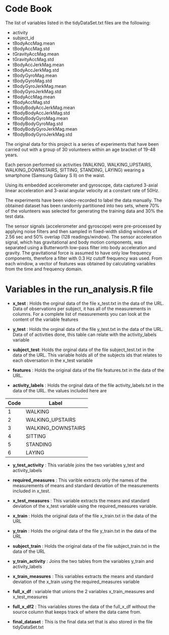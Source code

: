 # Code Book


The list of variables listed in the tidyDataSet.txt files are the following:
* activity   
* subject_id
* tBodyAccMag.mean
* tBodyAccMag.std
* tGravityAccMag.mean
* tGravityAccMag.std
* tBodyAccJerkMag.mean
* tBodyAccJerkMag.std
* tBodyGyroMag.mean
* tBodyGyroMag.std
* tBodyGyroJerkMag.mean
* tBodyGyroJerkMag.std
* fBodyAccMag.mean
* fBodyAccMag.std
* fBodyBodyAccJerkMag.mean
* fBodyBodyAccJerkMag.std
* fBodyBodyGyroMag.mean
* fBodyBodyGyroMag.std
* fBodyBodyGyroJerkMag.mean
* fBodyBodyGyroJerkMag.std


The original data for this project is a series of experiments that have been carried out with a group of 30 volunteers within an age bracket of 19-48 years. 

Each person performed six activities (WALKING, WALKING_UPSTAIRS, WALKING_DOWNSTAIRS, SITTING, STANDING, LAYING) wearing a smartphone (Samsung Galaxy S II) on the waist. 

Using its embedded accelerometer and gyroscope, data captured 3-axial linear acceleration and 3-axial angular velocity at a constant rate of 50Hz. 

The experiments have been video-recorded to label the data manually. The obtained dataset has been randomly partitioned into two sets, where 70% of the volunteers was selected for generating the training data and 30% the test data. 

The sensor signals (accelerometer and gyroscope) were pre-processed by applying noise filters and then sampled in fixed-width sliding windows of 2.56 sec and 50% overlap (128 readings/window). The sensor acceleration signal, which has gravitational and body motion components, was separated using a Butterworth low-pass filter into body acceleration and gravity. The gravitational force is assumed to have only low frequency components, therefore a filter with 0.3 Hz cutoff frequency was used. From each window, a vector of features was obtained by calculating variables from the time and frequency domain.



# Variables in the run_analysis.R file

* **x_test** : Holds the orginal data of the file x_test.txt in the data of the URL. Data of observations per subject, it has all of the measurements in columns. For a complete list of measurements you can look at the content of the variable features

* **y_test** : Holds the orginal data of the file y_test.txt in the data of the URL. Data of of activities done, this table can relate with the activity_labels variable
 
* **subject_test**: Holds the orginal data of the file subject_test.txt in the data of the URL. This variable holds all of the subjects ids that relates to each obversation in the x_test variable

* **features** : Holds the original data of the file features.txt in the data of the URL.

* **activity_labels** : Holds the orginal data of the file activity_labels.txt in the data of the URL.
the values included here are

Code | Label
---- | -----
1 | WALKING
2 | WALKING_UPSTAIRS
3 | WALKING_DOWNSTAIRS
4 | SITTING
5 | STANDING
6 | LAYING

* **y_test_activity** : This variable joins the two variables y_test and activity_labels

* **required_measures** : This varible extracts only the names of the measurements of  means and standard deviation of the measurements included in x_test.

* **x_test_measures** : This variable extracts the means and standard deviation of the x_test variable using the required_measures variable.

* **x_train** : Holds the original data of the file x_train.txt in the data of the URL

* **y_train** : Holds the original data of the file y_train.txt in the data of the URL

* **subject_train** : Holds the original data of the file subject_train.txt in the data of the URL

* **y_train_activity** : Joins the two tables from the variables y_train and activity_labels

* **x_train_measures** : This variables extracts the means and standard deviation of the x_train using the required_measures variable

* **full_x_df** : variable that unions the 2 variables x_train_measures and x_test_measures

* **full_x_df2** : This variables stores the data of the full_x_df without the source column that keeps track of where the data came from.

* **final_dataset** : This is the final data set that is also stored in the file tidyDataSet.txt
